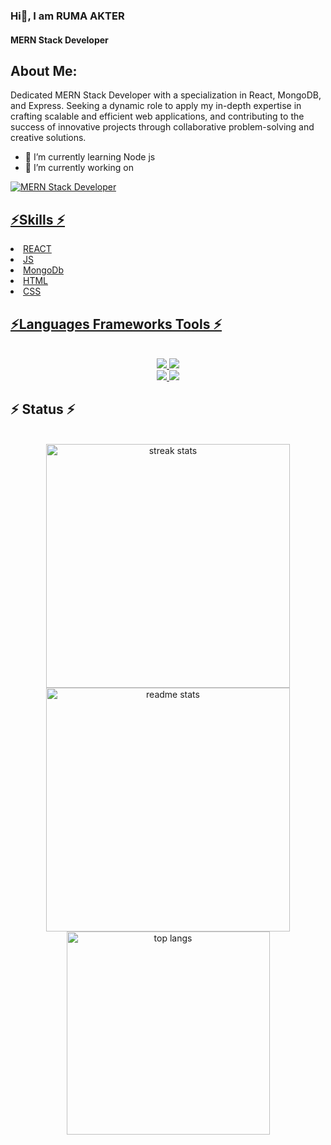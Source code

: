 
### Hi👋, I am RUMA AKTER
#### MERN Stack Developer


## About Me:
Dedicated MERN Stack Developer with a specialization in React, MongoDB, and Express. Seeking a dynamic role to apply my in-depth expertise in crafting scalable and efficient web applications, and contributing to the success of innovative projects through collaborative problem-solving and creative solutions.


- 🌱 I’m currently learning Node js
- 🔭 I’m currently working on <a href="https://linkedin.com/in/ruma-akter-b51057179](https://github.com/Ruma543/wellbeing-yoga" target="_blank">


![MERN Stack Developer](https://i.ibb.co/JsGDS3f/Hi-I-am-Ruma-Akter.png)



<h2 align="left">⚡Skills ⚡</h2>
<li> REACT</li>
<li>  JS </li>
<li> MongoDb</li>
<li> HTML</li>
<li> CSS</li>

<h2 align="left">⚡Languages Frameworks Tools ⚡</h2>
<br/>
<div align="center">
    <img src="https://skillicons.dev/icons?i=react,mui,html,css,vscode,github,tailwind,git" />
    <img src="https://skillicons.dev/icons?i=nodejs,javascript,express,firebase,mongodb," /><br>
</div>




<div align="center"> 
  <a href="mailto:ruma.afrin543@gmail.com">
    <img src="https://img.shields.io/badge/Gmail-333333?style=for-the-badge&logo=gmail&logoColor=red" />
  </a>
  <a href="https://linkedin.com/in/ruma-akter-b51057179" target="_blank">
    <img src="https://img.shields.io/badge/LinkedIn-0077B5?style=for-the-badge&logo=linkedin&logoColor=white" target="_blank" />
  </a>
 
</div>


<h2 align="left">⚡ Status ⚡</h2>
<br>
<div align=center>
  <img width=390 src="https://github-readme-stats.vercel.app/api?username=Ruma543&show_icons=true" alt="streak stats"/>
  <img width=390 src="https://streak-stats.demolab.com/?user=Ruma543" alt="readme stats" />
  <br/>
      <img width=325 align="center" src="https://github-readme-stats.vercel.app/api/top-langs/?username=Ruma543" alt="top langs" />

    

</div>




